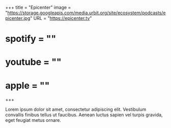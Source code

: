 +++
title = "Epicenter"
image = "https://storage.googleapis.com/media.urbit.org/site/ecosystem/podcasts/epicenter.jpg"
URL = "https://epicenter.tv"
# spotify = ""
# youtube = ""
# apple = ""
+++

Lorem ipsum dolor sit amet, consectetur adipiscing elit. Vestibulum convallis finibus tellus ut faucibus. Aenean luctus sapien vel turpis gravida, eget feugiat metus ornare.
